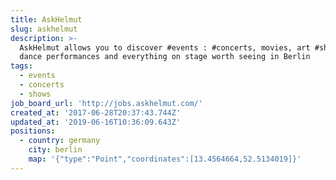 ```yaml
---
title: AskHelmut
slug: askhelmut
description: >-
  AskHelmut allows you to discover #events : #concerts, movies, art #shows,
  dance performances and everything on stage worth seeing in Berlin
tags:
  - events
  - concerts
  - shows
job_board_url: 'http://jobs.askhelmut.com/'
created_at: '2017-06-28T20:37:43.744Z'
updated_at: '2019-06-16T10:36:09.643Z'
positions:
  - country: germany
    city: berlin
    map: '{"type":"Point","coordinates":[13.4564664,52.5134019]}'
---
```

